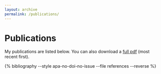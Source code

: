 ```yaml
---
layout: archive
permalink: /publications/
---
```


# Publications
My publications are listed below. You can also download a [full pdf](/assets/publications.pdf) (most recent first).

{% bibliography --style apa-no-doi-no-issue --file references  --reverse %}

<script>
function toggleBibtex(parameter) {
    var x= document.getElementById('a' + parameter);
    if (x.style.display === 'none') {
        x.style.display = 'block';
    } else {
        x.style.display = 'none';
    }
}
function toggleAbstract(parameter) {
    var x= document.getElementById('b' + parameter);
    if (x.style.display === 'none') {
        x.style.display = 'block';
    } else {
        x.style.display = 'none';
    }
}
</script>